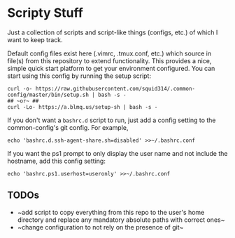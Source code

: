 # Scripty Stuff
Just a collection of scripts and script-like things (configs, etc.) of which I want to keep track.

Default config files exist here (.vimrc, .tmux.conf, etc.) which source in file(s) from this repository to extend functionality. This provides a nice, simple quick start platform to get your environment configured. You can start using this config by running the setup script:

    curl -o- https://raw.githubusercontent.com/squid314/.common-config/master/bin/setup.sh | bash -s -
    ## ~or~ ##
    curl -Lo- https://a.blmq.us/setup-sh | bash -s -

If you don't want a `bashrc.d` script to run, just add a config setting to the common-config's git config. For example,

    echo 'bashrc.d.ssh-agent-share.sh=disabled' >>~/.bashrc.conf

If you want the ps1 prompt to only display the user name and not include the hostname, add this config setting:

    echo 'bashrc.ps1.userhost=useronly' >>~/.bashrc.conf

## TODOs

* ~add script to copy everything from this repo to the user's home directory and replace any mandatory absolute paths with correct ones~
* ~change configuration to not rely on the presence of git~
